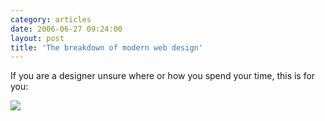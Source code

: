 ```yaml
---
category: articles
date: 2006-06-27 09:24:00
layout: post
title: 'The breakdown of modern web design'
---
```


<p>If you are a designer unsure where or how you spend your time, this is for you:</p>

<p><img src="https://cdn.joaobordalo.com/images/static/blog/design.png"></p>
